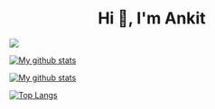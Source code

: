 <h1 align="center">Hi 👋, I'm Ankit</h1>

![](https://visitor-badge.glitch.me/badge?page_id=abhisheknaiidu.abhisheknaiidu)

[![My github stats](https://github-readme-stats.vercel.app/api?username=4nkitd&show_icons=true&theme=react&include_all_commits=true)](https://github.com/anuraghazra/github-readme-stats)

[![My github stats](https://github-readme-stats.vercel.app/api?username=4nkitd&show_icons=true&theme=react&include_all_commits=false&hide=stars,prs,issues,contribs&hide_rank=true&hide_title=true)](https://github.com/anuraghazra/github-readme-stats)

[![Top Langs](https://github-readme-stats.vercel.app/api/top-langs/?username=4nkitd&layout=compact)](https://github.com/anuraghazra/github-readme-stats)
